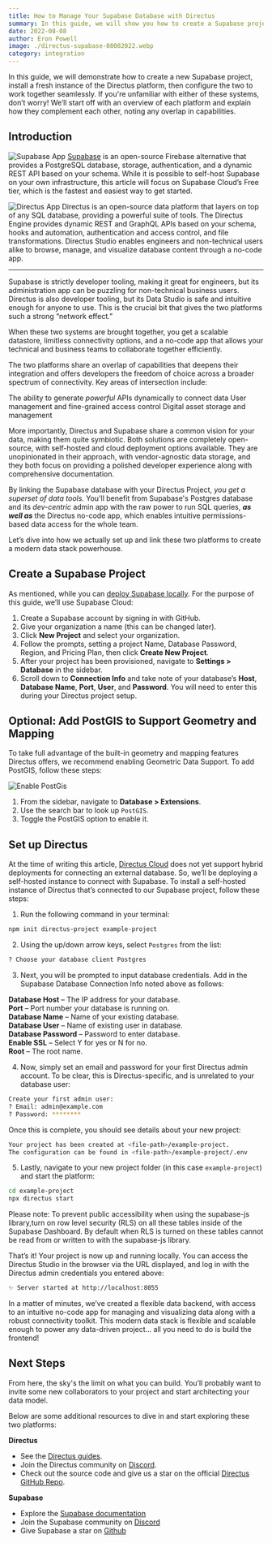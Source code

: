 ```yaml
---
title: How to Manage Your Supabase Database with Directus
summary: In this guide, we will show you how to create a Supabase project, install the Directus platform locally and configure the two to connect.
date: 2022-08-08
author: Eron Powell
image: ./directus-supabase-08082022.webp
category: integration
---
```


In this guide, we will demonstrate how to create a new Supabase project, install a fresh instance of the Directus platform, then configure the two to work together seamlessly. If you're unfamiliar with either of these systems, don’t worry! We’ll start off with an overview of each platform and explain how they complement each other, noting any overlap in capabilities.

## Introduction

![Supabase App](./supabase-20220608A.webp)
[Supabase](​​https://supabase.com/) is an open-source Firebase alternative that provides a PostgreSQL database, storage, authentication, and a dynamic REST API based on your schema. While it is possible to self-host Supabase on your own infrastructure, this article will focus on Supabase Cloud’s Free tier, which is the fastest and easiest way to get started.

![Directus App](./directus-20220608A.webp)
Directus is an open-source data platform that layers on top of any SQL database, providing a powerful suite of tools. The Directus Engine provides dynamic REST and GraphQL APIs based on your schema, hooks and automation, authentication and access control, and file transformations. Directus Studio enables engineers and non-technical users alike to browse, manage, and visualize database content through a no-code app.

---

Supabase is strictly developer tooling, making it great for engineers, but its administration app can be puzzling for non-technical business users. Directus is also developer tooling, but its Data Studio is safe and intuitive enough for anyone to use. This is the crucial bit that gives the two platforms such a strong “network effect.”

When these two systems are brought together, you get a scalable datastore, limitless connectivity options, and a no-code app that allows your technical and business teams to collaborate together efficiently.

The two platforms share an overlap of capabilities that deepens their integration and offers developers the freedom of choice across a broader spectrum of connectivity. Key areas of intersection include:

The ability to generate *powerful* APIs dynamically to connect data
User management and fine-grained access control
Digital asset storage and management

More importantly, Directus and Supabase share a common vision for your data, making them quite symbiotic. Both solutions are completely open-source, with self-hosted and cloud deployment options available. They are unopinionated in their approach, with vendor-agnostic data storage, and they both focus on providing a polished developer experience along with comprehensive documentation.

By linking the Supabase database with your Directus Project, *you get a superset of data tools.* You'll benefit from Supabase's Postgres database and its *dev-centric* admin app with the raw power to run SQL queries, ***as well as*** the Directus no-code app, which enables intuitive permissions-based data access for the whole team.

Let’s dive into how we actually set up and link these two platforms to create a modern data stack powerhouse.

## Create a Supabase Project

As mentioned, while you can [deploy Supabase locally](https://supabase.com/docs/guides/local-development). For the purpose of this guide, we’ll use Supabase Cloud:

1. Create a Supabase account by signing in with GitHub.
2. Give your organization a name (this can be changed later).
3. Click **New Project** and select your organization.
4. Follow the prompts, setting a project Name, Database Password, Region, and Pricing Plan, then click **Create New Project**.
5. After your project has been provisioned, navigate to **Settings > Database** in the sidebar.
6. Scroll down to **Connection Info** and take note of your database’s **Host**, **Database Name**, **Port**, **User**, and **Password**. You will need to enter this during your Directus project setup.

## Optional: Add PostGIS to Support Geometry and Mapping

To take full advantage of the built-in geometry and mapping features Directus offers, we recommend enabling Geometric Data Support. To add PostGIS, follow these steps:

![Enable PostGis](./enable-PostGIS-20220608A.webp)

1. From the sidebar, navigate to **Database > Extensions**.
2. Use the search bar to look up `PostGIS`.
3. Toggle the PostGIS option to enable it.

## Set up Directus

At the time of writing this article, [Directus Cloud](https://directus.cloud/) does not yet support hybrid deployments for connecting an external database. So, we’ll be deploying a self-hosted instance to connect with Supabase. To install a self-hosted instance of Directus that’s connected to our Supabase project, follow these steps:

1. Run the following command in your terminal:

```bash
npm init directus-project example-project
```

2. Using the up/down arrow keys, select `Postgres` from the list:

```bash
? Choose your database client Postgres
```

3. Next, you will be prompted to input database credentials. Add in the Supabase Database Connection Info noted above as follows:

**Database Host** – The IP address for your database.\
**Port** – Port number your database is running on.\
**Database Name** – Name of your existing database.\
**Database User** – Name of existing user in database.\
**Database Password** – Password to enter database.\
**Enable SSL** – Select Y for yes or N for no.\
**Root** – The root name.

4. Now, simply set an email and password for your first Directus admin account. To be clear, this is Directus-specific, and is unrelated to your database user:

```bash
Create your first admin user:
? Email: admin@example.com
? Password: ********
```

Once this is complete, you should see details about your new project:

```bash
Your project has been created at <file-path>/example-project.
The configuration can be found in <file-path>/example-project/.env
```

5. Lastly, navigate to your new project folder (in this case `example-project`) and start the platform:

```bash
cd example-project
npx directus start
```
Please note: To prevent public accessibility when using the supabase-js library,turn on row level security (RLS) on all these tables inside of the Supabase Dashboard. By default when RLS is turned on these tables cannot be read from or written to with the supabase-js library.

That’s it! Your project is now up and running locally. You can access the Directus Studio in the browser via the URL displayed, and log in with the Directus admin credentials you entered above:

```bash
✨ Server started at http://localhost:8055
```

In a matter of minutes, we’ve created a flexible data backend, with access to an intuitive no-code app for managing and visualizing data along with a robust connectivity toolkit. This modern data stack is flexible and scalable enough to power any data-driven project… all you need to do is build the frontend!

## Next Steps

From here, the sky's the limit on what you can build. You’ll probably want to invite some new collaborators to your project and start architecting your data model.

Below are some additional resources to dive in and start exploring these two platforms:

**Directus**
- See the [Directus guides](https://directus.io/guides/).
- Join the Directus community on [Discord](https://directus.chat/).
- Check out the source code and give us a star on the official [Directus GitHub Repo](https://github.com/directus/directus).

**Supabase**
- Explore the [Supabase documentation](https://supabase.com/docs)
- Join the Supabase community on [Discord](https://discord.supabase.com/)
- Give Supabase a star on [Github](https://github.com/supabase/supabase)
